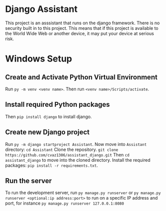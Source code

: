 # Django Assistant
This project is an asssistant that runs on the django framework.
There is no security built in to this project. This means that if this project is available to the World Wide Web or another device, it may put your device at serious risk.
# Windows Setup
## Create and Activate Python Virtual Environment
Run ```py -m venv <venv name>```.
Then run ```<venv name>/Scripts/activate```.
## Install required Python packages
Then ```pip install django``` to install django.
## Create new Django project
Run ```py -m django startproject Assistant```.
Now move into ```Assistant``` directory: ```cd Assistant```
Clone the repository. ```git clone https://github.com/cvaz1306/assistant_django.git```
Then ```cd assistant_django``` to move into the cloned directory. Install the required packages: ```pip install -r requirements.txt```.
## Run the server
To run the development server, run ```py manage.py runserver``` or ```py manage.py runserver <optional:ip address:port>``` to run on a specific IP address and port, for instance ```py manage.py runserver 127.0.0.1:8080```
